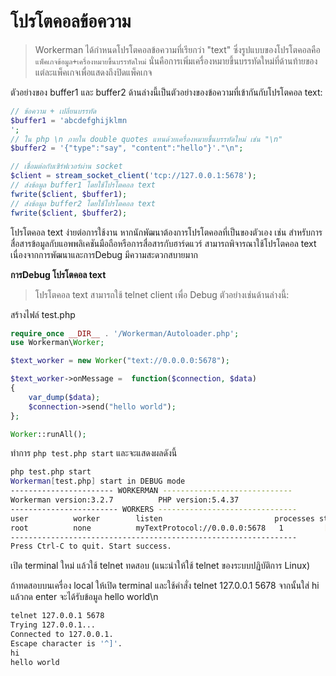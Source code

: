 # โปรโตคอลข้อความ
> Workerman ได้กำหนดโปรโตคอลข้อความที่เรียกว่า "text" ซึ่งรูปแบบของโปรโตคอลคือ ```แพ็คเกจข้อมูล+เครื่องหมายขึ้นบรรทัดใหม่``` นั่นคือการเพิ่มเครื่องหมายขึ้นบรรทัดใหม่ที่ด้านท้ายของแต่ละแพ็คเกจเพื่อแสดงถึงปิดแพ็คเกจ

ตัวอย่างของ buffer1 และ buffer2 ด้านล่างนี้เป็นตัวอย่างของข้อความที่เข้ากันกับโปรโตคอล text:

```php
// ข้อความ + เปลี่ยนบรรทัด
$buffer1 = 'abcdefghijklmn
';
// ใน php \n ภายใน double quotes แทนด้วยเครื่องหมายขึ้นบรรทัดใหม่ เช่น "\n"
$buffer2 = '{"type":"say", "content":"hello"}'."\n";

// เชื่อมต่อกับเซิร์ฟเวอร์ผ่าน socket
$client = stream_socket_client('tcp://127.0.0.1:5678');
// ส่งข้อมูล buffer1 โดยใช้โปรโตคอล text
fwrite($client, $buffer1);
// ส่งข้อมูล buffer2 โดยใช้โปรโตคอล text
fwrite($client, $buffer2);
```

โปรโตคอล text ง่ายต่อการใช้งาน หากนักพัฒนาต้องการโปรโตคอลที่เป็นของตัวเอง เช่น สำหรับการสื่อสารข้อมูลกับแอพพลิเคชันมือถือหรือการสื่อสารกับฮาร์ดแวร์ สามารถพิจารณาใช้โปรโตคอล text เนื่องจากการพัฒนาและการDebug มีความสะดวกสบายมาก

**การDebug โปรโตคอล text**

> โปรโตคอล text สามารถใช้ telnet client เพื่อ Debug ตัวอย่างเช่นด้านล่างนี้:

สร้างไฟล์ test.php

```php
require_once __DIR__ . '/Workerman/Autoloader.php';
use Workerman\Worker;

$text_worker = new Worker("text://0.0.0.0:5678");

$text_worker->onMessage =  function($connection, $data)
{
    var_dump($data);
    $connection->send("hello world");
};

Worker::runAll();
```

ทำการ ```php test.php start``` และจะแสดงผลดังนี้

```bash
php test.php start
Workerman[test.php] start in DEBUG mode
----------------------- WORKERMAN -----------------------------
Workerman version:3.2.7          PHP version:5.4.37
------------------------ WORKERS -------------------------------
user          worker        listen                         processes status
root          none          myTextProtocol://0.0.0.0:5678   1         [OK]
----------------------------------------------------------------
Press Ctrl-C to quit. Start success.
```

เปิด terminal ใหม่ แล้วใช้ telnet ทดสอบ (แนะนำให้ใช้ telnet ของระบบปฏิบัติการ Linux)

ถ้าทดสอบบนเครื่อง local
ให้เปิด terminal และใช้คำสั่ง telnet 127.0.0.1 5678
จากนั้นใส่ hi แล้วกด enter
จะได้รับข้อมูล hello world\n
```bash
telnet 127.0.0.1 5678
Trying 127.0.0.1...
Connected to 127.0.0.1.
Escape character is '^]'.
hi
hello world
```
